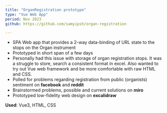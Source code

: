 ```yaml
---
title: "OrganRegistration prototype"
type: "Vue Web App"
period: Nov 2023
github: https://github.com/samyipsh/organ-registration

---
```


- SPA Web app that provides a 2-way data-binding of URL state to the stops on the Organ instrument
- Prototyped in short span of a few days
- Personally had this issue with storage of organ registration stops. It was a struggle to store, search a consistent format in excel. Also wanted to try out Vue web framework and be more comfortable with raw HTML and CSS.
- Polled for problems regarding registration from public (organists) sentiment on **facebook** and **reddit**
- Brainstormed problems, possible and current solutions on **miro**
- Prototyped low-fidelity web design on **excalidraw**

**Used**: Vue3, HTML, CSS